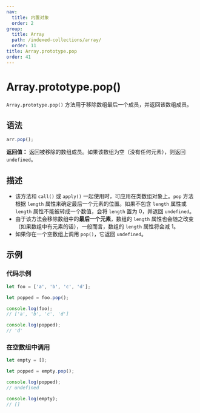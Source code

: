 ```yaml
---
nav:
  title: 内置对象
  order: 2
group:
  title: Array
  path: /indexed-collections/array/
  order: 11
title: Array.prototype.pop
order: 41
---
```


# Array.prototype.pop()

`Array.prototype.pop()` 方法用于移除数组最后一个成员，并返回该数组成员。

## 语法

```js
arr.pop();
```

**返回值：** 返回被移除的数组成员。如果该数组为空（没有任何元素），则返回 `undefined`。

## 描述

- 该方法和 `call()` 或 `apply()` 一起使用时，可应用在类数组对象上。`pop` 方法根据 `length` 属性来确定最后一个元素的位置。如果不包含 `length` 属性或 `length` 属性不能被转成一个数值，会将 `length` 置为 0，并返回 `undefined`。
- 由于该方法会移除数组中的**最后一个元素**，数组的 `length` 属性也会随之改变（如果数组中有元素的话），一般而言，数组的 `length` 属性将会减 1。
- 如果你在一个空数组上调用 `pop()`，它返回 `undefined`。

## 示例

### 代码示例

```js
let foo = ['a', 'b', 'c', 'd'];

let popped = foo.pop();

console.log(foo);
// ['a', 'b', 'c', 'd']

console.log(popped);
// 'd'
```

### 在空数组中调用

```js
let empty = [];

let popped = empty.pop();

console.log(popped);
// undefined

console.log(empty);
// []
```
